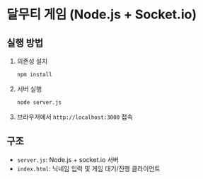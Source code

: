 # 달무티 게임 (Node.js + Socket.io)

## 실행 방법

1. 의존성 설치
   ```bash
   npm install
   ```
2. 서버 실행
   ```bash
   node server.js
   ```
3. 브라우저에서 `http://localhost:3000` 접속

## 구조
- `server.js`: Node.js + socket.io 서버
- `index.html`: 닉네임 입력 및 게임 대기/진행 클라이언트